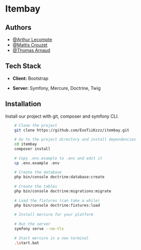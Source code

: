 # Itembay




## Authors

- [@Arthur Lecompte](https://www.github.com/ExoTiiKzzz)
- [@Mattis Crouzet](https://github.com/KoroSai46)
- [@Thomas Arnaud](https://github.com/radeonne)


## Tech Stack

- **Client:** Bootstrap

- **Server:** Symfony, Mercure, Doctrine, Twig




## Installation

Install our project with git, composer and symfony CLI.

```bash
    # Clone the project
    git clone https://github.com/ExoTiiKzzz/itembay.git
  
    # Go to the project directory and install dependencies
    cd itembay
    composer install
  
    # Copy .env.example to .env and edit it
    cp .env.example .env
  
    # Create the database
    php bin/console doctrine:database:create
  
    # Create the tables
    php bin/console doctrine:migrations:migrate
  
    # Load the fixtures (can take a while)
    php bin/console doctrine:fixtures:load
    
    # Install mercure for your platform    
    
    # Run the server
    symfony serve --no-tls
    
    # Start mercure in a new terminal
    .\start.bat
```

